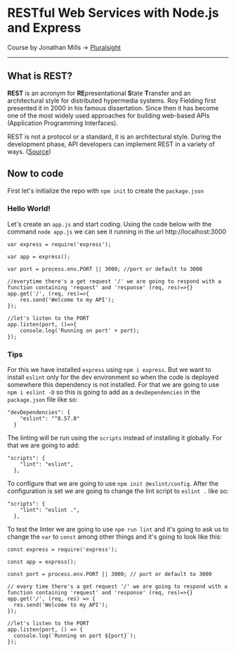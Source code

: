 # RESTful Web Services with Node.js and Express

Course by Jonathan Mills &rarr; [Pluralsight](https://app.pluralsight.com/ilx/video-courses/b4421d25-be8a-4106-8686-b1324f31c86f)

---

## What is REST?

**REST** is an acronym for **RE**presentational **S**tate **T**ransfer and an architectural style for distributed hypermedia systems. Roy Fielding first presented it in 2000 in his famous dissertation. Since then it has become one of the most widely used approaches for building web-based APIs (Application Programming Interfaces).

REST is not a protocol or a standard, it is an architectural style. During the development phase, API developers can implement REST in a variety of ways. ([Source](https://restfulapi.net))

## Now to code

First let's initialize the repo with `npm init` to create the `package.json`

### Hello World!

Let's create an `app.js` and start coding. Using the code below with the command `node app.js` we can see it running in the url http://localhost:3000

```
var express = require('express');

var app = express();

var port = process.env.PORT || 3000; //port or default to 3000

//everytime there's a get request '/' we are going to respond with a function containing 'request' and 'response' (req, res)=>{}
app.get('/', (req, res)=>{
    res.send('Welcome to my API');
});

//let's listen to the PORT
app.listen(port, ()=>{
    console.log('Running on port' + port);
});
```

### Tips

For this we have installed `express` using `npm i express`. But we want to install `eslint` only for the dev environment so when the code is deployed somewhere this dependency is not installed. For that we are going to use `npm i eslint -D` so this is going to add as a `devDependencies` in the `package.json` file like so:

```
"devDependencies": {
    "eslint": "^8.57.0"
  }
```

The linting will be run using the `scripts` instead of installing it globally. For that we are going to add:

```
"scripts": {
    "lint": "eslint",
  },
```

To configure that we are going to use `npm init @eslint/config`. After the configuration is set we are going to change the lint script to `eslint .` like so:

```
"scripts": {
    "lint": "eslint .",
  },
```

To test the linter we are going to use `npm run lint` and it's going to ask us to change the `var` to `const` among other things and it's going to look like this:

```
const express = require('express');

const app = express();

const port = process.env.PORT || 3000; // port or default to 3000

// every time there's a get request '/' we are going to respond with a function containing 'request' and 'response' (req, res)=>{}
app.get('/', (req, res) => {
  res.send('Welcome to my API');
});

//let's listen to the PORT
app.listen(port, () => {
  console.log(`Running on port ${port}`);
});
```


